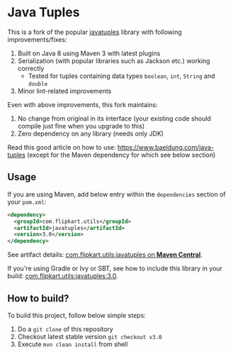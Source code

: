 # Java Tuples

This is a fork of the popular [javatuples](https://github.com/javatuples/javatuples) library with following improvements/fixes:

 1. Built on Java 8 using Maven 3 with latest plugins
 2. Serialization (with popular libraries such as Jackson etc.) working correctly
     * Tested for tuples containing data types `boolean`, `int`, `String` and `double`
 3. Minor lint-related improvements
 
Even with above improvements, this fork maintains: 

 1. No change from original in its interface (your existing code should compile just fine when you upgrade to this)
 2. Zero dependency on any library (needs only JDK)
 
Read this good article on how to use: https://www.baeldung.com/java-tuples (except for the Maven dependency for which see below section)

## Usage
If you are using Maven, add below entry within the `dependencies` section of your `pom.xml`:

```xml
<dependency>
  <groupId>com.flipkart.utils</groupId>
  <artifactId>javatuples</artifactId>
  <version>3.0</version>
</dependency>
```

See artifact details: [com.flipkart.utils:javatuples on **Maven Central**](https://search.maven.org/search?q=g:com.flipkart.utils%20AND%20a:javatuples&core=gav).

If you're using Gradle or Ivy or SBT, see how to include this library in your build:
[com.flipkart.utils:javatuples:3.0](https://mvnrepository.com/artifact/com.flipkart.utils/javatuples/3.0).

## How to build?
To build this project, follow below simple steps:

 1. Do a `git clone` of this repository
 2. Checkout latest stable version `git checkout v3.0`
 3. Execute `mvn clean install` from shell

